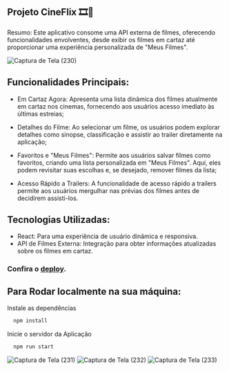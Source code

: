 ## Projeto CineFlix 🎞️🎥

Resumo:
Este aplicativo consome uma API externa de filmes, oferecendo funcionalidades envolventes, desde exibir os filmes em cartaz até proporcionar uma experiência personalizada de "Meus Filmes".

 ![Captura de Tela (230)](https://github.com/Denis-moreira98/cine-flix-react/assets/72985107/d0f4ff8c-2f0d-480c-8722-fdd5f78ff522)

## Funcionalidades Principais:

- Em Cartaz Agora: Apresenta uma lista dinâmica dos filmes atualmente em cartaz nos cinemas, fornecendo aos usuários acesso imediato às últimas estreias;

- Detalhes do Filme: Ao selecionar um filme, os usuários podem explorar detalhes como sinopse, classificação e assistir ao trailer diretamente na aplicação;

- Favoritos e "Meus Filmes": Permite aos usuários salvar filmes como favoritos, criando uma lista personalizada em "Meus Filmes". Aqui, eles podem revisitar suas escolhas e, se desejado, remover filmes da lista;

- Acesso Rápido a Trailers: A funcionalidade de acesso rápido a trailers permite aos usuários mergulhar nas prévias dos filmes antes de decidirem assisti-los.

## Tecnologias Utilizadas:

- React: Para uma experiência de usuário dinâmica e responsiva.
- API de Filmes Externa: Integração para obter informações atualizadas sobre os filmes em cartaz.

### Confira o [deploy](https://cine-flix-react.vercel.app/).

## Para Rodar localmente na sua máquina:

Instale as dependências

```bash
  npm install
```

Inicie o servidor da Aplicação

```bash
  npm run start
```

![Captura de Tela (231)](https://github.com/Denis-moreira98/cine-flix-react/assets/72985107/e9b10b16-54a5-46ea-a3da-11ea8c46cdbd)
![Captura de Tela (232)](https://github.com/Denis-moreira98/cine-flix-react/assets/72985107/e14c8aa4-2ac5-4d05-b558-924a203f9300)
![Captura de Tela (233)](https://github.com/Denis-moreira98/cine-flix-react/assets/72985107/b0d4c13c-f950-4e8c-ae99-40cd65ad3069)



